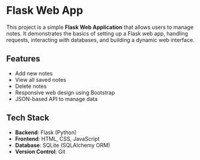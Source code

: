 # Flask Web App

This project is a simple **Flask Web Application** that allows users to manage notes. It demonstrates the basics of setting up a Flask web app, handling requests, interacting with databases, and building a dynamic web interface.

## Features
- Add new notes
- View all saved notes
- Delete notes
- Responsive web design using Bootstrap
- JSON-based API to manage data

## Tech Stack
- **Backend**: Flask (Python)
- **Frontend**: HTML, CSS, JavaScript
- **Database**: SQLite (SQLAlchemy ORM)
- **Version Control**: Git
